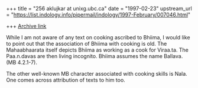 +++
title = "256 aklujkar at unixg.ubc.ca"
date = "1997-02-23"
upstream_url = "https://list.indology.info/pipermail/indology/1997-February/007046.html"

+++
[Archive link](https://list.indology.info/pipermail/indology/1997-February/007046.html)

While I am not aware of any text on cooking ascribed to Bhiima, I would
like to point out that the association of Bhiima with cooking is old. The
Mahaabhaarata itself depicts Bhiima as working as a cook for Viraa.ta. The
Paa.n.davas are then living incognito. Bhiima assumes the name Ballava. (MB
4.2.1-7).

The other well-known MB character associated with cooking skills is Nala.
One comes across attribution of texts to him too.








